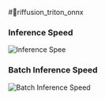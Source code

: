 #riffusion_triton_onnx


### Inference Speed
![Inference Spee](https://github.com/daewoung/riffusion_triton_onnx/assets/96560111/116bd305-b71c-4f24-9469-6a873e940cf6)


### Batch Inference Speed
![Batch Inference Speed](https://github.com/daewoung/riffusion_triton_onnx/assets/96560111/b34959b7-1f85-43ab-9776-ec6792e0903d)
